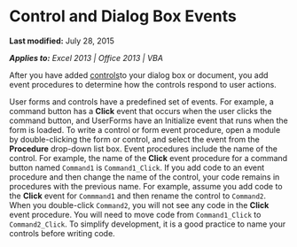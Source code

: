 
# Control and Dialog Box Events

 **Last modified:** July 28, 2015

 _**Applies to:** Excel 2013 | Office 2013 | VBA_

After you have added  [controls](a85149e1-459e-f83b-3171-467a7e29ca28.md)to your dialog box or document, you add event procedures to determine how the controls respond to user actions.

User forms and controls have a predefined set of events. For example, a command button has a  **Click** event that occurs when the user clicks the command button, and UserForms have an Initialize event that runs when the form is loaded.
To write a control or form event procedure, open a module by double-clicking the form or control, and select the event from the  **Procedure** drop-down list box.
Event procedures include the name of the control. For example, the name of the  **Click** event procedure for a command button named `Command1` is `Command1_Click`.
If you add code to an event procedure and then change the name of the control, your code remains in procedures with the previous name.
For example, assume you add code to the  **Click** event for `Commmand1` and then rename the control to `Command2`. When you double-click  `Command2`, you will not see any code in the  **Click** event procedure. You will need to move code from `Command1_Click` to `Command2_Click`.
To simplify development, it is a good practice to name your controls before writing code.

